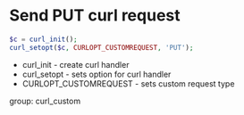 # Send PUT curl request

```php
$c = curl_init();
curl_setopt($c, CURLOPT_CUSTOMREQUEST, 'PUT');
```

- curl_init - create curl handler
- curl_setopt - sets option for curl handler
- CURLOPT_CUSTOMREQUEST - sets custom request type

group: curl_custom
